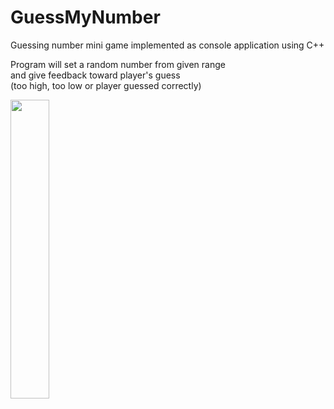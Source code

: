 # GuessMyNumber
Guessing number mini game implemented as console application using C++

Program will set a random number from given range  
and give feedback toward player's guess  
(too high, too low or player guessed correctly)  
  
  
<img src="https://github.com/luckykurniawan/GuessMyNumber/assets/11532809/732bcad2-f39b-44ad-b80a-d02278b27cd2" width=35% height=35%>  

